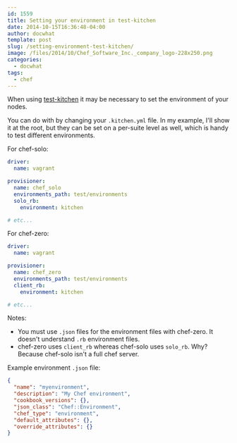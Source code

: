 ```yaml
---
id: 1559
title: Setting your environment in test-kitchen
date: 2014-10-15T16:36:48-04:00
author: docwhat
template: post
slug: /setting-environment-test-kitchen/
image: /files/2014/10/Chef_Software_Inc._company_logo-228x250.png
categories:
  - docwhat
tags:
  - chef
---
```


When using [test-kitchen](http://kitchen.ci/) it may be necessary to
set the environment of your nodes.

You can do with by changing your `.kitchen.yml` file. In my example,
I'll show it at the root, but they can be set on a per-suite level
as well, which is handy to test different environments.

For chef-solo:

```yaml
driver:
  name: vagrant

provisioner:
  name: chef_solo
  environments_path: test/environments
  solo_rb:
    environment: kitchen

# etc...
```

For chef-zero:

```yaml
driver:
  name: vagrant

provisioner:
  name: chef_zero
  environments_path: test/environments
  client_rb:
    environment: kitchen

# etc...
```

Notes:

* You must use `.json` files for the environment files with
  chef-zero. It doesn't understand `.rb` environment files.
* chef-zero uses `client_rb` whereas chef-solo uses `solo_rb`. Why?
  Because chef-solo isn't a full chef server.

Example environment `.json` file:

```json
{
  "name": "myenvironment",
  "description": "My Chef environment",
  "cookbook_versions": {},
  "json_class": "Chef::Environment",
  "chef_type": "environment",
  "default_attributes": {},
  "override_attributes": {}
}
```
